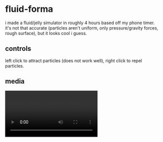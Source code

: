 # fluid-forma

i made a fluid/jelly simulator in roughly 4 hours based off my phone timer. it's not that accurate (particles aren't uniform, only pressure/gravity forces, rough surface), but it looks cool i guess.

## controls

left click to attract particles (does not work well), right click to repel particles.

## media
<video src="https://github.com/Altanis/fluid-forma/assets/38045884/70554d0a-0af5-41f3-ba83-40d544db9edd"></video>
